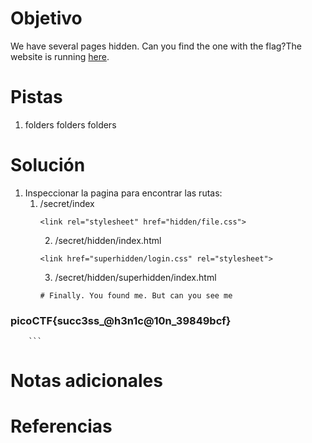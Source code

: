 # Objetivo
We have several pages hidden. Can you find the one with the flag?The website is running [here](http://saturn.picoctf.net:65455/).
# Pistas
1. folders folders folders
# Solución
1. Inspeccionar la pagina para encontrar las rutas:
	1. /secret/index
		```
		<link rel="stylesheet" href="hidden/file.css">	
		```
		2. /secret/hidden/index.html
		```
		<link href="superhidden/login.css" rel="stylesheet">
		```
		3. /secret/hidden/superhidden/index.html
		```
		# Finally. You found me. But can you see me

### picoCTF{succ3ss_@h3n1c@10n_39849bcf}
		```
# Notas adicionales
# Referencias
